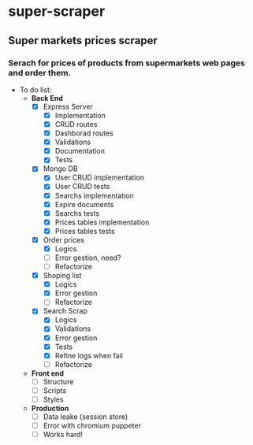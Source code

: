 # super-scraper
## Super markets prices scraper

### Serach for prices of products from supermarkets web pages and order them.

- To do list:
    - **Back End** 
        - [x] Express Server
            - [x] Implementation
            * [x] CRUD routes
            * [x] Dashborad routes
            * [x] Validations
            * [x] Documentation
            + [x] Tests
        * [x] Mongo DB
            - [x] User CRUD implementation
            * [x] User CRUD tests
            * [x] Searchs implementation
            * [x] Expire documents
            * [x] Searchs tests
            * [x] Prices tables implementation
            + [x] Prices tables tests
        * [x] Order prices
            - [x] Logics
            * [ ] Error gestion, need?
            + [ ] Refactorize
        * [x] Shoping list
            - [x] Logics
            * [x] Error gestion
            + [ ] Refactorize
        + [x] Search Scrap
            - [x] Logics
            * [x] Validations
            * [x] Error gestion
            * [x] Tests
            * [x] Refine logs when fail 
            + [ ] Refactorize 
    * **Front end**
        - [ ] Structure
        * [ ] Scripts
        + [ ] Styles
    + **Production**
        - [ ] Data leake (session store)
        * [ ] Error with chromium puppeter
        + [ ] Works hard!

